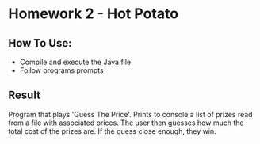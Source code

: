 # Homework 2 - Hot Potato

## How To Use:
- Compile and execute the Java file
- Follow programs prompts

## Result
Program that plays 'Guess The Price'. Prints to console a list of prizes read from a file with associated prices.
The user then guesses how much the total cost of the prizes are. If the guess close enough, they win.
